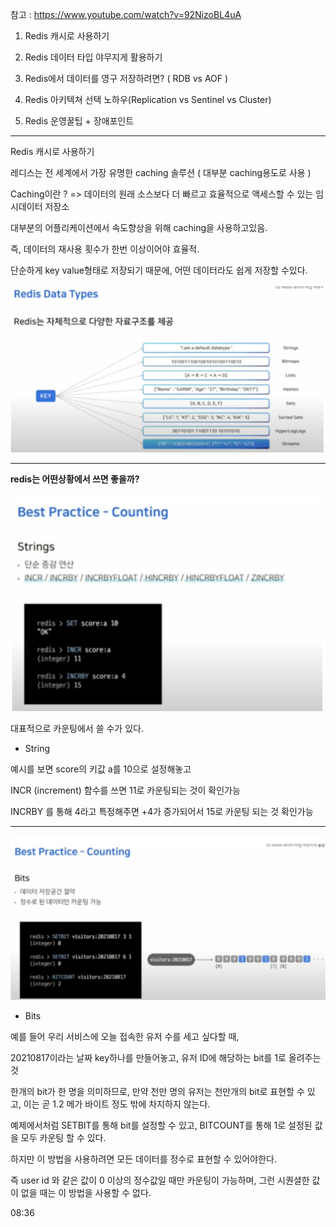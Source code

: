 참고 : https://www.youtube.com/watch?v=92NizoBL4uA

1. Redis 캐시로 사용하기

2. Redis 데이터 타입 야무지게 활용하기

3. Redis에서 데이터를 영구 저장하려면? ( RDB vs AOF )

4. Redis 아키텍쳐 선택 노하우(Replication vs Sentinel vs Cluster)

5. Redis 운영꿀팁 + 장애포인트

---

Redis 캐시로 사용하기

레디스는 전 세계에서 가장 유명한 caching 솔루션 ( 대부분 caching용도로 사용 )

Caching이란 ? => 데이터의 원래 소스보다 더 빠르고 효율적으로 액세스할 수 있는 임시데이터 저장소

대부분의 어플리케이션에서 속도향상을 위해 caching을 사용하고있음.

즉, 데이터의 재사용 횟수가 한번 이상이어야 효율적.

단순하게 key value형태로 저장되기 때문에, 어떤 데이터라도 쉽게 저장할 수있다.

![Visual Studio Code](/img/redis.png)

---

**redis는 어떤상황에서 쓰면 좋을까?**

![Visual Studio Code](/img/redis2.png)

대표적으로 카운팅에서 쓸 수가 있다.

- String

예시를 보면 score의 키값 a를 10으로 설정해놓고

INCR (increment) 함수를 쓰면 11로 카운팅되는 것이 확인가능

INCRBY 를 통해 4라고 특정해주면 +4가 증가되어서 15로 카운팅 되는 것 확인가능

---

![Visual Studio Code](/img/redis3.png)

- Bits

예를 들어 우리 서비스에 오늘 접속한 유저 수를 세고 싶다할 때,

20210817이라는 날짜 key하나를 만들어놓고, 유저 ID에 해당하는 bit를 1로 올려주는 것

한개의 bit가 한 명을 의미하므로, 만약 천만 명의 유저는 천만개의 bit로 표현할 수 있고, 이는 곧 1.2 메가 바이트 정도 밖에 차지하지 않는다.

예제에서처럼 SETBIT를 통해 bit를 설정할 수 있고, BITCOUNT를 통해 1로 설정된 값을 모두 카운팅 할 수 있다.

하지만 이 방법을 사용하려면 모든 데이터를 정수로 표현할 수 있어야한다.

즉 user id 와 같은 값이 0 이상의 정수값일 때만 카운팅이 가능하며, 그런 시퀀셜한 값이 없을 때는 이 방법을 사용할 수 없다.

08:36
